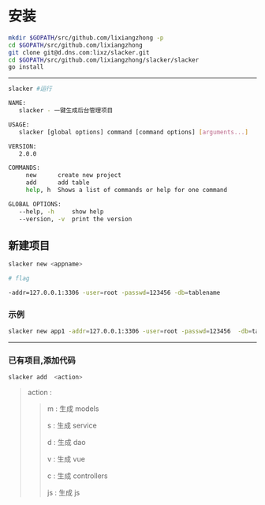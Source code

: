 # 安装

```sh
mkdir $GOPATH/src/github.com/lixiangzhong -p
cd $GOPATH/src/github.com/lixiangzhong
git clone git@d.dns.com:lixz/slacker.git
cd $GOPATH/src/github.com/lixiangzhong/slacker/slacker
go install
```

---

```sh
slacker #运行
```

```sh
NAME:
   slacker - 一键生成后台管理项目

USAGE:
   slacker [global options] command [command options] [arguments...]

VERSION:
   2.0.0

COMMANDS:
     new      create new project
     add      add table
     help, h  Shows a list of commands or help for one command

GLOBAL OPTIONS:
   --help, -h     show help
   --version, -v  print the version

```

## 新建项目

```sh
slacker new <appname>
```

```sh
# flag

-addr=127.0.0.1:3306 -user=root -passwd=123456 -db=tablename
```

### 示例

```sh
slacker new app1 -addr=127.0.0.1:3306 -user=root -passwd=123456  -db=tablename
```

---

### 已有项目,添加代码

```sh
slacker add  <action>
```

> action :
>
> > m : 生成 models
> >
> > s : 生成 service
> >
> > d : 生成 dao
> >
> > v : 生成 vue
> >
> > c : 生成 controllers
> >
> > js : 生成 js

